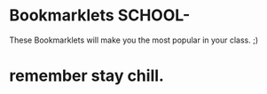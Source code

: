 # Bookmarklets SCHOOL-
These Bookmarklets will make you the most popular in your class. ;)
# remember stay chill.
